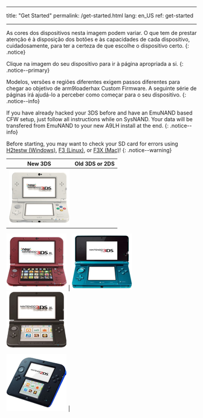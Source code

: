* * *

title: "Get Started" permalink: /get-started.html lang: en_US ref: get-started

* * *

As cores dos dispositivos nesta imagem podem variar. O que tem de prestar atenção é à disposição dos botões e às capacidades de cada dispositivo, cuidadosamente, para ter a certeza de que escolhe o dispositivo certo. {: .notice}

Clique na imagem do seu dispositivo para ir à página apropriada a si. {: .notice--primary}

Modelos, versões e regiões diferentes exigem passos diferentes para chegar ao objetivo de arm9loaderhax Custom Firmware. A seguinte série de páginas irá ajudá-lo a perceber como começar para o seu dispositivo. {: .notice--info}

If you have already hacked your 3DS before and have an EmuNAND based CFW setup, just follow all instructions while on SysNAND. Your data will be transfered from EmuNAND to your new A9LH install at the end. {: .notice--info}

Before starting, you may want to check your SD card for errors using [H2testw (Windows)](h2testw-(windows)), [F3 (Linux)](f3-(linux)), or [F3X (Mac)](f3x-(mac))! {: .notice--warning}

|                                                         New 3DS                                                          |                                                                                    Old 3DS or 2DS                                                                                     |
|:------------------------------------------------------------------------------------------------------------------------:|:-------------------------------------------------------------------------------------------------------------------------------------------------------------------------------------:|
| [![New 3DS](images/new3ds.png)](get-started-(new-3ds))   
  
[![New 3DS XL](images/new3dsxl.png)](get-started-(new-3ds)) | [![Old 3DS](images/old3ds.png)](get-started-(old-3ds)) &nbsp;&nbsp; [![Old 3DS XL](images/old3dsxl.png)](get-started-(old-3ds))   
  
[![2DS](images/2ds.png)](get-started-(old-3ds)) |